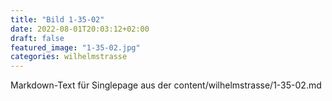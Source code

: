 ```yaml
---
title: "Bild 1-35-02"
date: 2022-08-01T20:03:12+02:00
draft: false
featured_image: "1-35-02.jpg"
categories: wilhelmstrasse
---
```



Markdown-Text für Singlepage aus der content/wilhelmstrasse/1-35-02.md